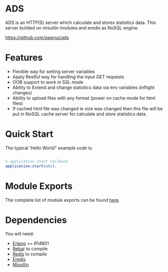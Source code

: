 # ADS

ADS is an HTTP(S) server which calculate and stores statistics data. 
This server builded on misultin modules and eredis as NoSQL engine.

https://github.com/sawrus/ads

# Features

 * Flexible way for setting server variables
 * Apply Restful way for handling the input GET requests
 * OOB support to work in SSL mode
 * Ability to Extend and change statistics data via env variables (inflight changes)
 * Ability to upload files with any format (power on cache mode for html files)
 * If cached html file was changed ie size was changed then this file will be put in NoSQL cache server for calculate and store statistics data.

# Quick Start


 The typical 'Hello World" example code is:

```erlang

% application start callback
application:start(ads).

```

# Module Exports

The complete list of module exports can be found [here](https://github.com/ostinelli/misultin/tree/master/EXPORTS.md).

# Dependencies

You will need:

 * [Erlang](http://www.erlang.org/download.html) >= R14B01
 * [Rebar](https://github.com/basho/rebar) to compile
 * [Redis](http://redis.io/download) to compile
 * [Eredis](https://github.com/wooga/eredis.git)
 * [Misultin](http://github.com/ostinelli/misultin.git)

